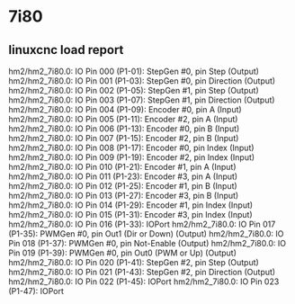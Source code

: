 # 7i80

## linuxcnc load report

hm2/hm2_7i80.0:     IO Pin 000 (P1-01): StepGen #0, pin Step (Output)
hm2/hm2_7i80.0:     IO Pin 001 (P1-03): StepGen #0, pin Direction (Output)
hm2/hm2_7i80.0:     IO Pin 002 (P1-05): StepGen #1, pin Step (Output)
hm2/hm2_7i80.0:     IO Pin 003 (P1-07): StepGen #1, pin Direction (Output)
hm2/hm2_7i80.0:     IO Pin 004 (P1-09): Encoder #0, pin A (Input)
hm2/hm2_7i80.0:     IO Pin 005 (P1-11): Encoder #2, pin A (Input)
hm2/hm2_7i80.0:     IO Pin 006 (P1-13): Encoder #0, pin B (Input)
hm2/hm2_7i80.0:     IO Pin 007 (P1-15): Encoder #2, pin B (Input)
hm2/hm2_7i80.0:     IO Pin 008 (P1-17): Encoder #0, pin Index (Input)
hm2/hm2_7i80.0:     IO Pin 009 (P1-19): Encoder #2, pin Index (Input)
hm2/hm2_7i80.0:     IO Pin 010 (P1-21): Encoder #1, pin A (Input)
hm2/hm2_7i80.0:     IO Pin 011 (P1-23): Encoder #3, pin A (Input)
hm2/hm2_7i80.0:     IO Pin 012 (P1-25): Encoder #1, pin B (Input)
hm2/hm2_7i80.0:     IO Pin 013 (P1-27): Encoder #3, pin B (Input)
hm2/hm2_7i80.0:     IO Pin 014 (P1-29): Encoder #1, pin Index (Input)
hm2/hm2_7i80.0:     IO Pin 015 (P1-31): Encoder #3, pin Index (Input)
hm2/hm2_7i80.0:     IO Pin 016 (P1-33): IOPort
hm2/hm2_7i80.0:     IO Pin 017 (P1-35): PWMGen #0, pin Out1 (Dir or Down) (Output)
hm2/hm2_7i80.0:     IO Pin 018 (P1-37): PWMGen #0, pin Not-Enable (Output)
hm2/hm2_7i80.0:     IO Pin 019 (P1-39): PWMGen #0, pin Out0 (PWM or Up) (Output)
hm2/hm2_7i80.0:     IO Pin 020 (P1-41): StepGen #2, pin Step (Output)
hm2/hm2_7i80.0:     IO Pin 021 (P1-43): StepGen #2, pin Direction (Output)
hm2/hm2_7i80.0:     IO Pin 022 (P1-45): IOPort
hm2/hm2_7i80.0:     IO Pin 023 (P1-47): IOPort

